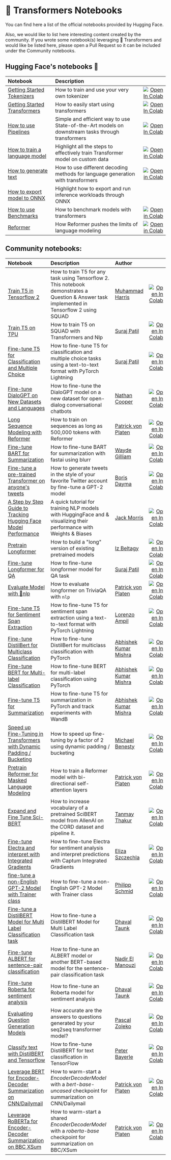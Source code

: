 # 🤗 Transformers Notebooks

You can find here a list of the official notebooks provided by Hugging Face.

Also, we would like to list here interesting content created by the community. 
If you wrote some notebook(s) leveraging 🤗 Transformers and would like be listed here, please open a 
Pull Request so it can be included under the Community notebooks. 


## Hugging Face's notebooks 🤗


| Notebook     |      Description      |   |
|:----------|:-------------|------:|
| [Getting Started Tokenizers](https://github.com/huggingface/transformers/blob/master/notebooks/01-training-tokenizers.ipynb)  | How to train and use your very own tokenizer  |[![Open In Colab](https://colab.research.google.com/assets/colab-badge.svg)](https://colab.research.google.com/github/huggingface/transformers/blob/master/notebooks/01-training-tokenizers.ipynb) |
| [Getting Started Transformers](https://github.com/huggingface/transformers/blob/master/notebooks/02-transformers.ipynb)   | How to easily start using transformers  | [![Open In Colab](https://colab.research.google.com/assets/colab-badge.svg)](https://colab.research.google.com/github/huggingface/transformers/blob/master/notebooks/02-transformers.ipynb) |
| [How to use Pipelines](https://github.com/huggingface/transformers/blob/master/notebooks/03-pipelines.ipynb)  | Simple and efficient way to use State-of-the-Art models on downstream tasks through transformers | [![Open In Colab](https://colab.research.google.com/assets/colab-badge.svg)](https://colab.research.google.com/github/huggingface/transformers/blob/master/notebooks/03-pipelines.ipynb) |
| [How to train a language model](https://github.com/huggingface/blog/blob/master/notebooks/01_how_to_train.ipynb)| Highlight all the steps to effectively train Transformer model on custom data | [![Open in Colab](https://colab.research.google.com/assets/colab-badge.svg)](https://colab.research.google.com/github/huggingface/blog/blob/master/notebooks/01_how_to_train.ipynb)|
| [How to generate text](https://github.com/huggingface/blog/blob/master/notebooks/02_how_to_generate.ipynb)| How to use different decoding methods for language generation with transformers | [![Open in Colab](https://colab.research.google.com/assets/colab-badge.svg)](https://colab.research.google.com/github/huggingface/blog/blob/master/notebooks/02_how_to_generate.ipynb)|
| [How to export model to ONNX](https://github.com/huggingface/transformers/blob/master/notebooks/04-onnx-export.ipynb) | Highlight how to export and run inference workloads through ONNX |
| [How to use Benchmarks](https://github.com/huggingface/transformers/blob/master/notebooks/05-benchmark.ipynb) | How to benchmark models with transformers | [![Open in Colab](https://colab.research.google.com/assets/colab-badge.svg)](https://colab.research.google.com/github/huggingface/transformers/blob/master/notebooks/05-benchmark.ipynb)|
| [Reformer](https://github.com/huggingface/blog/blob/master/notebooks/03_reformer.ipynb) | How Reformer pushes the limits of language modeling | [![Open in Colab](https://colab.research.google.com/assets/colab-badge.svg)](https://colab.research.google.com/github/patrickvonplaten/blog/blob/master/notebooks/03_reformer.ipynb)|


## Community notebooks:

| Notebook     |      Description      |      Author      |      |
|:----------|:-------------|:-------------|------:|
| [Train T5 in Tensorflow 2 ](https://github.com/snapthat/TF-T5-text-to-text) | How to train T5 for any task using Tensorflow 2. This notebook demonstrates a Question & Answer task implemented in Tensorflow 2 using SQUAD | [Muhammad Harris](https://github.com/HarrisDePerceptron) |[![Open In Colab](https://colab.research.google.com/assets/colab-badge.svg)](https://colab.research.google.com/github/snapthat/TF-T5-text-to-text/blob/master/snapthatT5/notebooks/TF-T5-Datasets%20Training.ipynb) |
| [Train T5 on TPU](https://github.com/patil-suraj/exploring-T5/blob/master/T5_on_TPU.ipynb)  | How to train T5 on SQUAD with Transformers and Nlp | [Suraj Patil](https://github.com/patil-suraj) |[![Open In Colab](https://colab.research.google.com/assets/colab-badge.svg)](https://colab.research.google.com/github/patil-suraj/exploring-T5/blob/master/T5_on_TPU.ipynb#scrollTo=QLGiFCDqvuil) |
| [Fine-tune T5 for Classification and Multiple Choice](https://github.com/patil-suraj/exploring-T5/blob/master/t5_fine_tuning.ipynb)  | How to fine-tune T5 for classification and multiple choice tasks using a text-to-text format with PyTorch Lightning |  [Suraj Patil](https://github.com/patil-suraj) | [![Open In Colab](https://colab.research.google.com/assets/colab-badge.svg)](https://colab.research.google.com/github/patil-suraj/exploring-T5/blob/master/t5_fine_tuning.ipynb) |
| [Fine-tune DialoGPT on New Datasets and Languages](https://github.com/ncoop57/i-am-a-nerd/blob/master/_notebooks/2020-05-12-chatbot-part-1.ipynb)  | How to fine-tune the DialoGPT model on a new dataset for open-dialog conversational chatbots |  [Nathan Cooper](https://github.com/ncoop57) | [![Open In Colab](https://colab.research.google.com/assets/colab-badge.svg)](https://colab.research.google.com/github/ncoop57/i-am-a-nerd/blob/master/_notebooks/2020-05-12-chatbot-part-1.ipynb) |
| [Long Sequence Modeling with Reformer](https://github.com/patrickvonplaten/notebooks/blob/master/PyTorch_Reformer.ipynb)  | How to train on sequences as long as 500,000 tokens with Reformer |  [Patrick von Platen](https://github.com/patrickvonplaten) | [![Open In Colab](https://colab.research.google.com/assets/colab-badge.svg)](https://colab.research.google.com/github/patrickvonplaten/notebooks/blob/master/PyTorch_Reformer.ipynb)  |
| [Fine-tune BART for Summarization](https://github.com/ohmeow/ohmeow_website/blob/master/_notebooks/2020-05-23-text-generation-with-blurr.ipynb) | How to fine-tune BART for summarization with fastai using blurr | [Wayde Gilliam](https://ohmeow.com/) | [![Open In Colab](https://colab.research.google.com/assets/colab-badge.svg)](https://colab.research.google.com/github/ohmeow/ohmeow_website/blob/master/_notebooks/2020-05-23-text-generation-with-blurr.ipynb) |
| [Fine-tune a pre-trained Transformer on anyone's tweets](https://colab.research.google.com/github/borisdayma/huggingtweets/blob/master/huggingtweets-demo.ipynb)  | How to generate tweets in the style of your favorite Twitter account by fine-tune a GPT-2 model |  [Boris Dayma](https://github.com/borisdayma) | [![Open In Colab](https://colab.research.google.com/assets/colab-badge.svg)](https://colab.research.google.com/github/borisdayma/huggingtweets/blob/master/huggingtweets-demo.ipynb) |
| [A Step by Step Guide to Tracking Hugging Face Model Performance](https://colab.research.google.com/drive/1NEiqNPhiouu2pPwDAVeFoN4-vTYMz9F8)  | A quick tutorial for training NLP models with HuggingFace and & visualizing their performance with Weights & Biases |  [Jack Morris](https://github.com/jxmorris12) | [![Open In Colab](https://colab.research.google.com/assets/colab-badge.svg)](https://colab.research.google.com/drive/1NEiqNPhiouu2pPwDAVeFoN4-vTYMz9F8) |
| [Pretrain Longformer](https://github.com/allenai/longformer/blob/master/scripts/convert_model_to_long.ipynb)  | How to build a "long" version of existing pretrained models |  [Iz Beltagy](https://beltagy.net) | [![Open In Colab](https://colab.research.google.com/assets/colab-badge.svg)](https://colab.research.google.com/github/allenai/longformer/blob/master/scripts/convert_model_to_long.ipynb) |
| [Fine-tune Longformer for QA](https://github.com/patil-suraj/Notebooks/blob/master/longformer_qa_training.ipynb) | How to fine-tune longformer model for QA task | [Suraj Patil](https://github.com/patil-suraj) | [![Open In Colab](https://colab.research.google.com/assets/colab-badge.svg)](https://colab.research.google.com/github/patil-suraj/Notebooks/blob/master/longformer_qa_training.ipynb) |
| [Evaluate Model with 🤗nlp](https://github.com/patrickvonplaten/notebooks/blob/master/How_to_evaluate_Longformer_on_TriviaQA_using_NLP.ipynb) | How to evaluate longformer on TriviaQA with `nlp` | [Patrick von Platen](https://github.com/patrickvonplaten) | [![Open In Colab](https://colab.research.google.com/assets/colab-badge.svg)](https://colab.research.google.com/drive/1m7eTGlPmLRgoPkkA7rkhQdZ9ydpmsdLE?usp=sharing) |
| [Fine-tune T5 for Sentiment Span Extraction](https://github.com/enzoampil/t5-intro/blob/master/t5_qa_training_pytorch_span_extraction.ipynb)  | How to fine-tune T5 for sentiment span extraction using a text-to-text format with PyTorch Lightning |  [Lorenzo Ampil](https://github.com/enzoampil) | [![Open In Colab](https://colab.research.google.com/assets/colab-badge.svg)](https://colab.research.google.com/github/enzoampil/t5-intro/blob/master/t5_qa_training_pytorch_span_extraction.ipynb) |
| [Fine-tune DistilBert for Multiclass Classification](https://github.com/abhimishra91/transformers-tutorials/blob/master/transformers_multiclass_classification.ipynb) | How to fine-tune DistilBert for multiclass classification with PyTorch | [Abhishek Kumar Mishra](https://github.com/abhimishra91) | [![Open In Colab](https://colab.research.google.com/assets/colab-badge.svg)](https://colab.research.google.com/github/abhimishra91/transformers-tutorials/blob/master/transformers_multiclass_classification.ipynb)|
|[Fine-tune BERT for Multi-label Classification](https://github.com/abhimishra91/transformers-tutorials/blob/master/transformers_multi_label_classification.ipynb)|How to fine-tune BERT for multi-label classification using PyTorch|[Abhishek Kumar Mishra](https://github.com/abhimishra91) |[![Open In Colab](https://colab.research.google.com/assets/colab-badge.svg)](https://colab.research.google.com/github/abhimishra91/transformers-tutorials/blob/master/transformers_multi_label_classification.ipynb)|
|[Fine-tune T5 for Summarization](https://github.com/abhimishra91/transformers-tutorials/blob/master/transformers_summarization_wandb.ipynb)|How to fine-tune T5 for summarization in PyTorch and track experiments with WandB|[Abhishek Kumar Mishra](https://github.com/abhimishra91) |[![Open In Colab](https://colab.research.google.com/assets/colab-badge.svg)](https://colab.research.google.com/github/abhimishra91/transformers-tutorials/blob/master/transformers_summarization_wandb.ipynb)|
|[Speed up Fine-Tuning in Transformers with Dynamic Padding / Bucketing](https://github.com/ELS-RD/transformers-notebook/blob/master/Divide_Hugging_Face_Transformers_training_time_by_2_or_more.ipynb)|How to speed up fine-tuning by a factor of 2 using dynamic padding / bucketing|[Michael Benesty](https://github.com/pommedeterresautee) |[![Open In Colab](https://colab.research.google.com/assets/colab-badge.svg)](https://colab.research.google.com/drive/1CBfRU1zbfu7-ijiOqAAQUA-RJaxfcJoO?usp=sharing)|
|[Pretrain Reformer for Masked Language Modeling](https://github.com/patrickvonplaten/notebooks/blob/master/Reformer_For_Masked_LM.ipynb)| How to train a Reformer model with bi-directional self-attention layers | [Patrick von Platen](https://github.com/patrickvonplaten) | [![Open In Colab](https://colab.research.google.com/assets/colab-badge.svg)](https://colab.research.google.com/drive/1tzzh0i8PgDQGV3SMFUGxM7_gGae3K-uW?usp=sharing)|
|[Expand and Fine Tune Sci-BERT](https://github.com/lordtt13/word-embeddings/blob/master/COVID-19%20Research%20Data/COVID-SciBERT.ipynb)| How to increase vocabulary of a pretrained SciBERT model from AllenAI on the CORD dataset and pipeline it. | [Tanmay Thakur](https://github.com/lordtt13) | [![Open In Colab](https://colab.research.google.com/assets/colab-badge.svg)](https://colab.research.google.com/drive/1rqAR40goxbAfez1xvF3hBJphSCsvXmh8)|
|[Fine-tune Electra and interpret with Integrated Gradients](https://github.com/elsanns/xai-nlp-notebooks/blob/master/electra_fine_tune_interpret_captum_ig.ipynb) | How to fine-tune Electra for sentiment analysis and interpret predictions with Captum Integrated Gradients | [Eliza Szczechla](https://elsanns.github.io) | [![Open In Colab](https://colab.research.google.com/assets/colab-badge.svg)](https://colab.research.google.com/github/elsanns/xai-nlp-notebooks/blob/master/electra_fine_tune_interpret_captum_ig.ipynb)|
|[fine-tune a non-English GPT-2 Model with Trainer class](https://github.com/philschmid/fine-tune-GPT-2/blob/master/Fine_tune_a_non_English_GPT_2_Model_with_Huggingface.ipynb) | How to fine-tune a non-English GPT-2 Model with Trainer class | [Philipp Schmid](https://www.philschmid.de) | [![Open In Colab](https://colab.research.google.com/assets/colab-badge.svg)](https://colab.research.google.com/github/philschmid/fine-tune-GPT-2/blob/master/Fine_tune_a_non_English_GPT_2_Model_with_Huggingface.ipynb)|
|[Fine-tune a DistilBERT Model for Multi Label Classification task](https://github.com/DhavalTaunk08/Transformers_scripts/blob/master/Transformers_multilabel_distilbert.ipynb) | How to fine-tune a DistilBERT Model for Multi Label Classification task | [Dhaval Taunk](https://github.com/DhavalTaunk08) | [![Open In Colab](https://colab.research.google.com/assets/colab-badge.svg)](https://colab.research.google.com/github/DhavalTaunk08/Transformers_scripts/blob/master/Transformers_multilabel_distilbert.ipynb)|
|[Fine-tune ALBERT for sentence-pair classification](https://github.com/NadirEM/nlp-notebooks/blob/master/Fine_tune_ALBERT_sentence_pair_classification.ipynb) | How to fine-tune an ALBERT model or another BERT-based model for the sentence-pair classification task | [Nadir El Manouzi](https://github.com/NadirEM) | [![Open In Colab](https://colab.research.google.com/assets/colab-badge.svg)](https://colab.research.google.com/github/NadirEM/nlp-notebooks/blob/master/Fine_tune_ALBERT_sentence_pair_classification.ipynb)|
|[Fine-tune Roberta for sentiment analysis](https://github.com/DhavalTaunk08/NLP_scripts/blob/master/sentiment_analysis_using_roberta.ipynb) | How to fine-tune an Roberta model for sentiment analysis | [Dhaval Taunk](https://github.com/DhavalTaunk08) | [![Open In Colab](https://colab.research.google.com/assets/colab-badge.svg)](https://colab.research.google.com/github/DhavalTaunk08/NLP_scripts/blob/master/sentiment_analysis_using_roberta.ipynb)|
|[Evaluating Question Generation Models](https://github.com/flexudy-pipe/qugeev) | How accurate are the answers to questions generated by your seq2seq transformer model? | [Pascal Zoleko](https://github.com/zolekode) | [![Open In Colab](https://colab.research.google.com/assets/colab-badge.svg)](https://colab.research.google.com/drive/1bpsSqCQU-iw_5nNoRm_crPq6FRuJthq_?usp=sharing)|
|[Classify text with DistilBERT and Tensorflow](https://github.com/peterbayerle/huggingface_notebook/blob/main/distilbert_tf.ipynb) | How to fine-tune DistilBERT for text classification in TensorFlow | [Peter Bayerle](https://github.com/peterbayerle) | [![Open In Colab](https://colab.research.google.com/assets/colab-badge.svg)](https://colab.research.google.com/github/peterbayerle/huggingface_notebook/blob/main/distilbert_tf.ipynb)|
|[Leverage BERT for Encoder-Decoder Summarization on CNN/Dailymail](https://github.com/patrickvonplaten/notebooks/blob/master/BERT2BERT_for_CNN_Dailymail.ipynb) | How to warm-start a *EncoderDecoderModel* with a *bert-base-uncased* checkpoint for summarization on CNN/Dailymail | [Patrick von Platen](https://github.com/patrickvonplaten) | [![Open In Colab](https://colab.research.google.com/assets/colab-badge.svg)](https://colab.research.google.com/github/patrickvonplaten/notebooks/blob/master/BERT2BERT_for_CNN_Dailymail.ipynb)|
|[Leverage RoBERTa for Encoder-Decoder Summarization on BBC XSum](https://github.com/patrickvonplaten/notebooks/blob/master/RoBERTaShared_for_BBC_XSum.ipynb) | How to warm-start a shared *EncoderDecoderModel* with a *roberta-base* checkpoint for summarization on BBC/XSum | [Patrick von Platen](https://github.com/patrickvonplaten) | [![Open In Colab](https://colab.research.google.com/assets/colab-badge.svg)](https://colab.research.google.com/github/patrickvonplaten/notebooks/blob/master/RoBERTaShared_for_BBC_XSum.ipynb)|
